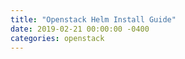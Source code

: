 ```yaml
---
title: "Openstack Helm Install Guide"
date: 2019-02-21 00:00:00 -0400
categories: openstack
---
```

